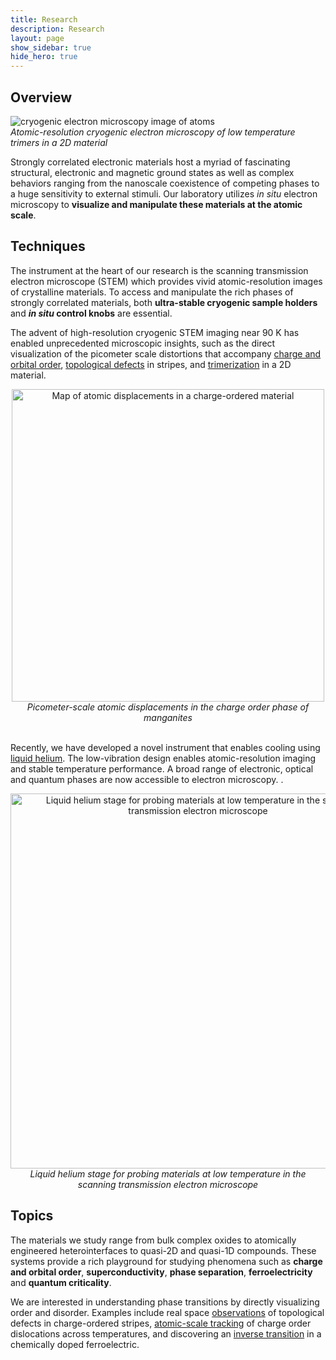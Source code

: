 ```yaml
---
title: Research
description: Research 
layout: page
show_sidebar: true
hide_hero: true
---
```


## Overview

![cryogenic electron microscopy image of atoms](../img/cryoSTEM2.png)
<br><em>Atomic-resolution cryogenic electron microscopy of low temperature trimers in a 2D material</em>


Strongly correlated electronic materials host a myriad of fascinating structural, electronic and magnetic ground states as well as complex behaviors
ranging from the nanoscale coexistence of competing phases to a huge sensitivity to external stimuli.
Our laboratory utilizes <em>in situ</em> electron microscopy to **visualize and manipulate these materials at the atomic scale**.

## Techniques

The instrument at the heart of our research is the scanning transmission electron microscope (STEM) which
provides vivid atomic-resolution images of crystalline materials. To access and manipulate the rich phases of
strongly correlated materials, both **ultra-stable cryogenic sample holders** and **<em>in situ</em> control knobs** are essential.

The advent of high-resolution cryogenic STEM imaging near 90 K has enabled unprecedented microscopic insights, such as the direct visualization of the picometer scale distortions that accompany [charge and orbital order](https://www.nature.com/articles/s41467-021-24026-7), [topological defects](https://www.pnas.org/content/115/7/1445.shor) in stripes, and [trimerization](https://arxiv.org/abs/2411.10445) in a 2D material.

<center>
<img src="../img/PLD.png" alt="Map of atomic displacements in a charge-ordered material"  align ="center" width="500"/>
<br><em>Picometer-scale atomic displacements in the charge order phase of manganites</em>
</center>
<br/>

Recently, we have developed a novel instrument that enables cooling using [liquid helium](https://arxiv.org/abs/2402.00636). The low-vibration design enables atomic-resolution imaging and stable temperature performance. A broad range of electronic, optical and quantum phases are now accessible to electron microscopy.
.
<center>
<img src="../img/LHe.png" alt="Liquid helium stage for probing materials at low temperature in the scanning transmission electron microscope"  align ="center" width="600"/>
<br><em>Liquid helium stage for probing materials at low temperature in the scanning transmission electron microscope</em>
<br/>
</center>


## Topics

The materials we study range from bulk complex oxides to atomically engineered heterointerfaces to quasi-2D
and quasi-1D compounds. These systems provide a rich playground for studying phenomena such as **charge and orbital order**,
**superconductivity**, **phase separation**, **ferroelectricity** and **quantum criticality**.

We are interested in understanding phase transitions by directly visualizing order and disorder.
Examples include real space [observations](https://www.pnas.org/content/115/7/1445.short) of topological defects in charge-ordered stripes, [atomic-scale tracking](https://journals.aps.org/prx/abstract/10.1103/PhysRevX.15.011007) of charge order dislocations across temperatures, and discovering an [inverse transition](https://arxiv.org/abs/2411.10445) in a chemically doped ferroelectric.
